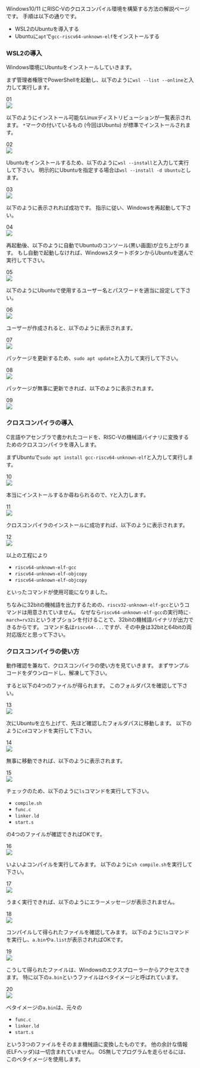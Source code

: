 Windows10/11 にRISC-Vのクロスコンパイル環境を構築する方法の解説ページです。
手順は以下の通りです。

* WSL2のUbuntuを導入する
* Ubuntuに`apt`で`gcc-riscv64-unknown-elf`をインストールする

### WSL2の導入

Windows環境にUbuntuをインストールしていきます。

まず管理者権限でPowerShellを起動し、以下のように`wsl --list --online`と入力して実行します。

01  
![ ](top/01.png)

以下のようにインストール可能なLinuxディストリビューションが一覧表示されます。
`*`マークの付いているもの (今回はUbuntu) が標準でインストールされます。

02  
![ ](top/02.png)

Ubuntuをインストールするため、以下のように`wsl --install`と入力して実行して下さい。
明示的にUbuntuを指定する場合は`wsl --install -d Ubuntu`とします。

03  
![ ](top/03.png)

以下のように表示されれば成功です。
指示に従い、Windowsを再起動して下さい。

04  
![ ](top/04.png)

再起動後、以下のように自動でUbuntuのコンソール(黒い画面)が立ち上がります。
もし自動で起動しなければ、WindowsスタートボタンからUbuntuを選んで実行して下さい。

05  
![ ](top/05.png)

以下のようにUbuntuで使用するユーザー名とパスワードを適当に設定して下さい。

06  
![ ](top/06.png)


ユーザーが作成されると、以下のように表示されます。

07  
![ ](top/07.png)

パッケージを更新するため、`sudo apt update`と入力して実行して下さい。

08  
![ ](top/08.png)

パッケージが無事に更新できれば、以下のように表示されます。

09  
![ ](top/09.png)

### クロスコンパイラの導入

C言語やアセンブラで書かれたコードを、RISC-Vの機械語バイナリに変換するためのクロスコンパイラを導入します。

まずUbuntuで`sudo apt install gcc-riscv64-unknown-elf`と入力して実行します。

10  
![ ](top/10.png)

本当にインストールするか尋ねられるので、`Y`と入力します。

11  
![ ](top/11.png)

クロスコンパイラのインストールに成功すれば、以下のように表示されます。

12  
![ ](top/12.png)

以上の工程により

* `riscv64-unknown-elf-gcc`
* `riscv64-unknown-elf-objcopy`
* `riscv64-unknown-elf-objcopy`

といったコマンドが使用可能になりました。

ちなみに32bitの機械語を出力するための、`riscv32-unknown-elf-gcc`というコマンドは用意されていません。
なぜなら`riscv64-unknown-elf-gcc`の実行時に`-march=rv32i`というオプションを付けることで、32bitの機械語バイナリが出力できるからです。
コマンド名は`riscv64-...`ですが、その中身は32bitと64bitの両対応版だと思って下さい。

### クロスコンパイラの使い方

動作確認を兼ねて、クロスコンパイラの使い方を見ていきます。
まずサンプルコードをダウンロードし、解凍して下さい。

すると以下の4つのファイルが得られます。
このフォルダパスを確認して下さい。

13  
![ ](top/13.png)

次にUbuntuを立ち上げて、先ほど確認したフォルダパスに移動します。
以下のように`cd`コマンドを実行して下さい。

14  
![ ](top/14.png)

無事に移動できれば、以下のように表示されます。

15  
![ ](top/15.png)

チェックのため、以下のように`ls`コマンドを実行して下さい。

* `compile.sh`
* `func.c`
* `linker.ld`
* `start.s`

の4つのファイルが確認できればOKです。

16  
![ ](top/16.png)

いよいよコンパイルを実行してみます。
以下のように`sh compile.sh`を実行して下さい。

17  
![ ](top/17.png)

うまく実行できれば、以下のようにエラーメッセージが表示されません。

18  
![ ](top/18.png)

コンパイルして得られたファイルを確認してみます。
以下のように`ls`コマンドを実行し、`a.bin`や`a.list`が表示されればOKです。

19  
![ ](top/19.png)

こうして得られたファイルは、Windowsのエクスプローラーからアクセスできます。
特に以下の`a.bin`というファイルはベタイメージと呼ばれています。

20  
![ ](top/20.png)

ベタイメージの`a.bin`は、元々の

* `func.c`
* `linker.ld`
* `start.s`

という3つのファイルをそのまま機械語に変換したものです。
他の余計な情報(ELFヘッダ)は一切含まれていません。
OS無しでプログラムを走らせるには、このベタイメージを使用します。
